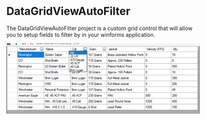 # DataGridViewAutoFilter

The DataGridViewAutoFilter project is a custom grid control that will allow you to setup fields to filter by in your winforms application.

![](images/sample.png)